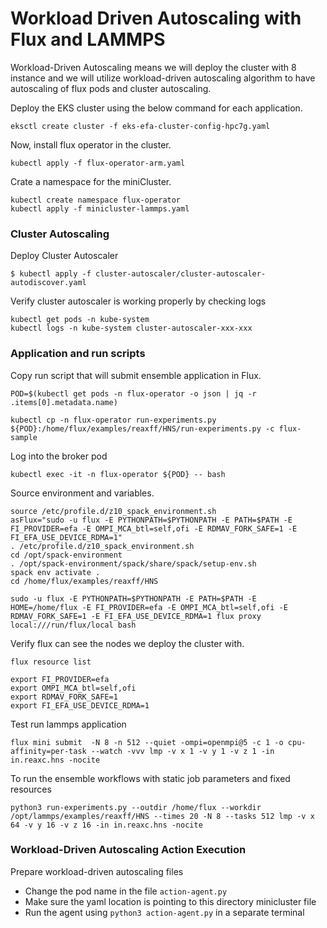 # Workload Driven Autoscaling with Flux and LAMMPS
Workload-Driven Autoscaling means we will deploy the cluster with 8 instance and we will utilize workload-driven autoscaling algorithm
to have autoscaling of flux pods and cluster autoscaling.

Deploy the EKS cluster using the below command for each application.
```console
eksctl create cluster -f eks-efa-cluster-config-hpc7g.yaml
```

Now, install flux operator in the cluster. 
```console
kubectl apply -f flux-operator-arm.yaml
```

Crate a namespace for the miniCluster. 
```console
kubectl create namespace flux-operator
kubectl apply -f minicluster-lammps.yaml
```

### Cluster Autoscaling
Deploy Cluster Autoscaler
```console
$ kubectl apply -f cluster-autoscaler/cluster-autoscaler-autodiscover.yaml
```

Verify cluster autoscaler is working properly by checking logs
```console
kubectl get pods -n kube-system
kubectl logs -n kube-system cluster-autoscaler-xxx-xxx
```

### Application and run scripts
Copy run script that will submit ensemble application in Flux.
```console
POD=$(kubectl get pods -n flux-operator -o json | jq -r .items[0].metadata.name)

kubectl cp -n flux-operator run-experiments.py ${POD}:/home/flux/examples/reaxff/HNS/run-experiments.py -c flux-sample
```

Log into the broker pod
```console
kubectl exec -it -n flux-operator ${POD} -- bash
```

Source environment and variables. 
```console
source /etc/profile.d/z10_spack_environment.sh
asFlux="sudo -u flux -E PYTHONPATH=$PYTHONPATH -E PATH=$PATH -E FI_PROVIDER=efa -E OMPI_MCA_btl=self,ofi -E RDMAV_FORK_SAFE=1 -E FI_EFA_USE_DEVICE_RDMA=1"
. /etc/profile.d/z10_spack_environment.sh
cd /opt/spack-environment
. /opt/spack-environment/spack/share/spack/setup-env.sh
spack env activate .
cd /home/flux/examples/reaxff/HNS
```

```console
sudo -u flux -E PYTHONPATH=$PYTHONPATH -E PATH=$PATH -E HOME=/home/flux -E FI_PROVIDER=efa -E OMPI_MCA_btl=self,ofi -E RDMAV_FORK_SAFE=1 -E FI_EFA_USE_DEVICE_RDMA=1 flux proxy local:///run/flux/local bash
```

Verify flux can see the nodes we deploy the cluster with.
```console
flux resource list
```

```console
export FI_PROVIDER=efa
export OMPI_MCA_btl=self,ofi
export RDMAV_FORK_SAFE=1
export FI_EFA_USE_DEVICE_RDMA=1
```

Test run lammps application
```console
flux mini submit  -N 8 -n 512 --quiet -ompi=openmpi@5 -c 1 -o cpu-affinity=per-task --watch -vvv lmp -v x 1 -v y 1 -v z 1 -in in.reaxc.hns -nocite
```
To run the ensemble workflows with static job parameters and fixed resources
```console
python3 run-experiments.py --outdir /home/flux --workdir /opt/lammps/examples/reaxff/HNS --times 20 -N 8 --tasks 512 lmp -v x 64 -v y 16 -v z 16 -in in.reaxc.hns -nocite
```

### Workload-Driven Autoscaling Action Execution
Prepare workload-driven autoscaling files
- Change the pod name in the file `action-agent.py`
- Make sure the yaml location is pointing to this directory minicluster file
- Run the agent using `python3 action-agent.py` in a separate terminal
